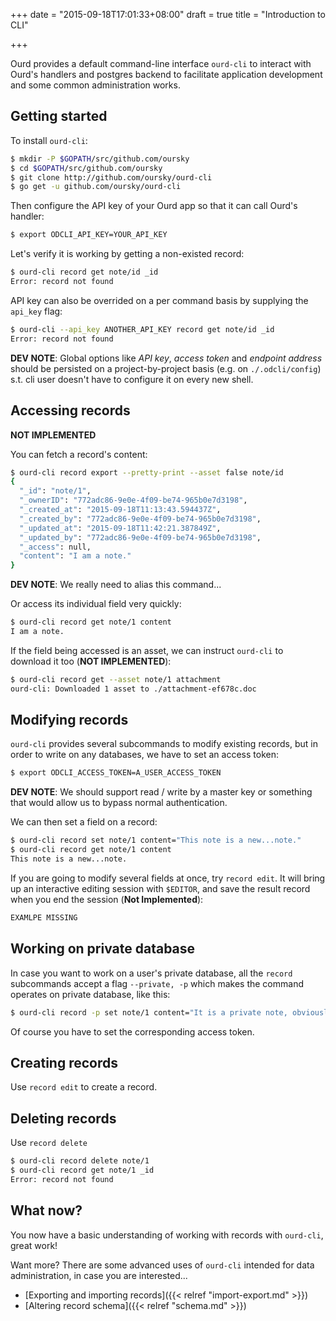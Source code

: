 +++
date = "2015-09-18T17:01:33+08:00"
draft = true
title = "Introduction to CLI"

+++

Ourd provides a default command-line interface `ourd-cli` to interact with
Ourd's handlers and postgres backend to facilitate application development
and some common administration works.

## Getting started

To install `ourd-cli`:

```bash
$ mkdir -P $GOPATH/src/github.com/oursky
$ cd $GOPATH/src/github.com/oursky
$ git clone http://github.com/oursky/ourd-cli
$ go get -u github.com/oursky/ourd-cli
```

Then configure the API key of your Ourd app so that it can call Ourd's
handler:

```bash
$ export ODCLI_API_KEY=YOUR_API_KEY
```

Let's verify it is working by getting a non-existed record:

```bash
$ ourd-cli record get note/id _id
Error: record not found
```

API key can also be overrided on a per command basis by supplying the
`api_key` flag:

```bash
$ ourd-cli --api_key ANOTHER_API_KEY record get note/id _id
Error: record not found
```

**DEV NOTE**: Global options like _API key_, _access token_ and _endpoint
address_ should be persisted on a project-by-project basis (e.g. on
`./.odcli/config`) s.t. cli user doesn't have to configure it on every new
shell.

## Accessing records

**NOT IMPLEMENTED**

You can fetch a record's content:

```bash
$ ourd-cli record export --pretty-print --asset false note/id
{
  "_id": "note/1",
  "_ownerID": "772adc86-9e0e-4f09-be74-965b0e7d3198",
  "_created_at": "2015-09-18T11:13:43.594437Z",
  "_created_by": "772adc86-9e0e-4f09-be74-965b0e7d3198",
  "_updated_at": "2015-09-18T11:42:21.387849Z",
  "_updated_by": "772adc86-9e0e-4f09-be74-965b0e7d3198",
  "_access": null,
  "content": "I am a note."
}
```

**DEV NOTE**: We really need to alias this command...

Or access its individual field very quickly:

```bash
$ ourd-cli record get note/1 content
I am a note.
```

If the field being accessed is an asset, we can instruct `ourd-cli` to download it too (**NOT IMPLEMENTED**):

```bash
$ ourd-cli record get --asset note/1 attachment
ourd-cli: Downloaded 1 asset to ./attachment-ef678c.doc
```

## Modifying records

`ourd-cli` provides several subcommands to modify existing records, but in order to write on any databases, we have to set an access token:

```bash
$ export ODCLI_ACCESS_TOKEN=A_USER_ACCESS_TOKEN
```

**DEV NOTE**: We should support read / write by a master key or something that would allow us to bypass normal authentication.

We can then set a field on a record:

```bash
$ ourd-cli record set note/1 content="This note is a new...note."
$ ourd-cli record get note/1 content
This note is a new...note.
```

If you are going to modify several fields at once, try `record edit`. It will bring up an interactive editing session with `$EDITOR`, and save the result record when you end the session (**Not Implemented**):

```bash
EXAMLPE MISSING
```

## Working on private database

In case you want to work on a user's private database, all the `record` subcommands accept a flag `--private, -p` which makes the command operates on private database, like this:

```bash
$ ourd-cli record -p set note/1 content="It is a private note, obviously"
```

Of course you have to set the corresponding access token.

## Creating records

Use `record edit` to create a record.

## Deleting records

Use `record delete`

```bash
$ ourd-cli record delete note/1
$ ourd-cli record get note/1 _id
Error: record not found
```

## What now?

You now have a basic understanding of working with records with `ourd-cli`, great work!

Want more? There are some advanced uses of `ourd-cli` intended for data administration, in case you are interested...

* [Exporting and importing records]({{< relref "import-export.md" >}})
* [Altering record schema]({{< relref "schema.md" >}}) 
